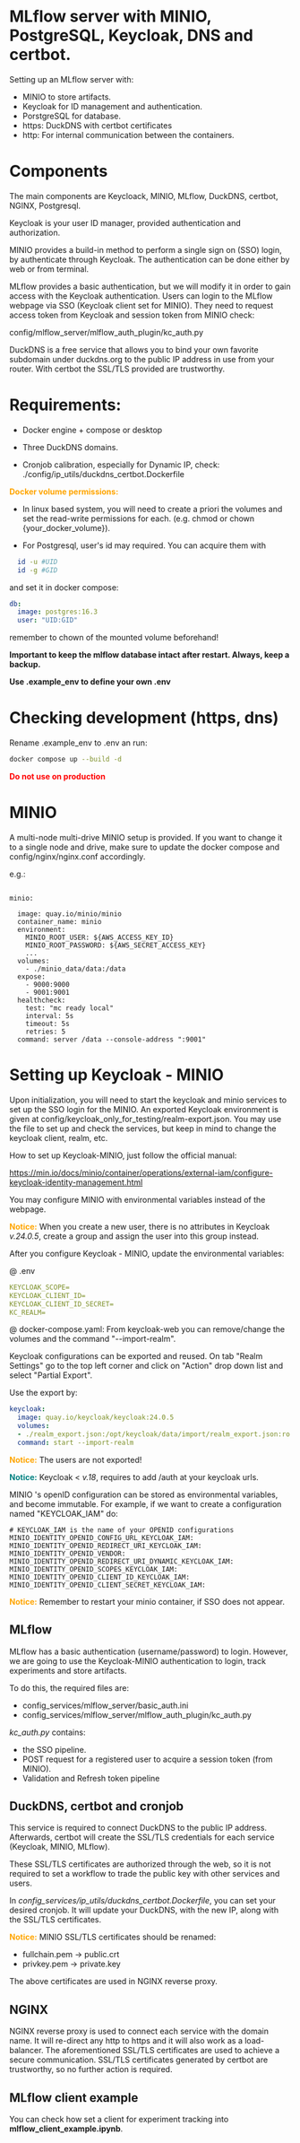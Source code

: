 # MLflow server with MINIO, PostgreSQL, Keycloak, DNS and certbot.

Setting up an MLflow server with:
* MINIO to store artifacts.
* Keycloak for ID management and authentication.
* PorstgreSQL for database.
* https: DuckDNS with certbot certificates
* http: For internal communication between the containers.

# Components

The main components are Keycloack, MINIO, MLflow, DuckDNS, certbot, NGINX, Postgresql.

Keycloak is your user ID manager, provided authentication and authorization.

MINIO provides a build-in method to perform a single sign on (SSO) login, by authenticate through Keycloak. The authentication can be done either by web or from terminal.

MLflow provides a basic authentication, but we will modify it in order to gain access with the Keycloak authentication. Users can login to the MLflow webpage via SSO (Keycloak client set for MINIO). They need to request access token from Keycloak and session token from MINIO check: 

config/mlflow_server/mlflow_auth_plugin/kc_auth.py

DuckDNS is a free service that allows you to bind your own favorite subdomain under duckdns.org to the public IP address in use from your router. With certbot the SSL/TLS provided are trustworthy.

# Requirements:

* Docker engine + compose or desktop

* Three DuckDNS domains.

* Cronjob calibration, especially for Dynamic IP, check:
  ./config/ip_utils/duckdns_certbot.Dockerfile

<span style="color:orange"> **Docker volume permissions:** </span>
 
  - In linux based system, you will need to create  a priori the volumes and set the read-write permissions for each. (e.g. chmod or chown {your_docker_volume}).

  -  For Postgresql, user's id may required. You can acquire them with

  ```bash
    id -u #UID
    id -g #GID
  ```
  and set it in docker compose:
  ```yaml
  db:
    image: postgres:16.3
    user: "UID:GID"
  ```
  remember to chown of the mounted volume beforehand!

**Important to keep the mlflow database intact after restart. Always, keep a backup.**

**Use .example_env to define your own .env**

# Checking development (https, dns)

Rename .example_env to .env an run:

```bash
docker compose up --build -d
```
<span style="color:red"> **Do not use on production** </span>

# MINIO

A multi-node multi-drive MINIO setup is provided. If you want to change it to a single node and drive, make sure to update the docker compose and config/nginx/nginx.conf accordingly.

e.g.:
```docker

minio:

  image: quay.io/minio/minio
  container_name: minio
  environment:
    MINIO_ROOT_USER: ${AWS_ACCESS_KEY_ID}
    MINIO_ROOT_PASSWORD: ${AWS_SECRET_ACCESS_KEY}
    ...
  volumes:
    - ./minio_data/data:/data
  expose:
    - 9000:9000
    - 9001:9001
  healthcheck:
    test: "mc ready local"
    interval: 5s
    timeout: 5s
    retries: 5
  command: server /data --console-address ":9001"
```

# Setting up Keycloak - MINIO

Upon initialization, you will need to start the keycloak and minio services to set up the SSO login for the MINIO. An exported Keycloak environment is given at config/keycloak_only_for_testing/realm-export.json. You may use the file to set up and check the services, but keep in mind to change the keycloak  client, realm, etc.

How to set up Keycloak-MINIO, just follow the official manual:

https://min.io/docs/minio/container/operations/external-iam/configure-keycloak-identity-management.html

You may configure MINIO with environmental variables instead of the webpage.

<span style="color:orange">**Notice:**</span> When you create a new user, there is no attributes in Keycloak *v.24.0.5*, create a group and assign the user into this group instead.


After you configure Keycloak - MINIO, update the environmental variables:

@ .env
```yaml
KEYCLOAK_SCOPE=
KEYCLOAK_CLIENT_ID=
KEYCLOAK_CLIENT_ID_SECRET=
KC_REALM=
```
@ docker-compose.yaml:
From keycloak-web you can remove/change the volumes and the command  "--import-realm". 

Keycloak configurations can be exported and reused. On tab "Realm Settings" go to the top left corner and click on "Action" drop down list and select "Partial Export".

Use the export by:

```yaml
keycloak:
  image: quay.io/keycloak/keycloak:24.0.5
  volumes:
  - ./realm_export.json:/opt/keycloak/data/import/realm_export.json:ro
  command: start --import-realm
```
<span style="color:orange">**Notice:**</span> The users are not exported!

<span style="color:teal">**Notice:**</span> Keycloak < *v.18*, requires to add /auth at your keycloak urls.

MINIO 's openID configuration can be stored as environmental variables, and become immutable. For example, if we want to create a configuration named "KEYCLOAK_IAM" do:

```docker
# KEYCLOAK_IAM is the name of your OPENID configurations
MINIO_IDENTITY_OPENID_CONFIG_URL_KEYCLOAK_IAM:
MINIO_IDENTITY_OPENID_REDIRECT_URI_KEYCLOAK_IAM:
MINIO_IDENTITY_OPENID_VENDOR:
MINIO_IDENTITY_OPENID_REDIRECT_URI_DYNAMIC_KEYCLOAK_IAM:
MINIO_IDENTITY_OPENID_SCOPES_KEYCLOAK_IAM:
MINIO_IDENTITY_OPENID_CLIENT_ID_KEYCLOAK_IAM:
MINIO_IDENTITY_OPENID_CLIENT_SECRET_KEYCLOAK_IAM:
```

<span style="color:orange">**Notice:**</span> Remember to restart your minio container, if SSO does not appear.

## **MLflow**

MLflow has a basic authentication (username/password) to login. However, we are going to use the Keycloak-MINIO authentication to login, track experiments and store artifacts.

To do this, the required files are:

- config_services/mlflow_server/basic_auth.ini
- config_services/mlflow_server/mlflow_auth_plugin/kc_auth.py

*kc_auth.py* contains:
- the SSO pipeline.
- POST request for a registered user to acquire a session token (from MINIO).
- Validation and Refresh token pipeline

## **DuckDNS, certbot and cronjob**
This service is required to connect DuckDNS to the public IP address. Afterwards,
certbot will create the SSL/TLS credentials for each service (Keycloak, MINIO, MLflow).

These SSL/TLS certificates are authorized through the web, so it is not required to set a workflow to trade the public key with other services and users.

In *config_services/ip_utils/duckdns_certbot.Dockerfile*, you can set your desired cronjob. It will update your DuckDNS, with the new IP, along with the SSL/TLS certificates.

<span style="color:orange">**Notice:**</span> MINIO SSL/TLS certificates should be renamed:
 - fullchain.pem &rarr; public.crt
 - privkey.pem &rarr; private.key

The above certificates are used in NGINX reverse proxy.

## **NGINX**
NGINX reverse proxy is used to connect each service with the domain name. It will re-direct any http to https and it will also work as a load-balancer. The aforementioned SSL/TLS certificates are used to achieve a secure communication. SSL/TLS certificates generated by certbot are trustworthy, so no further action is required.


## **MLflow client example**
You can check how set a client for experiment tracking into **mlflow_client_example.ipynb**.
